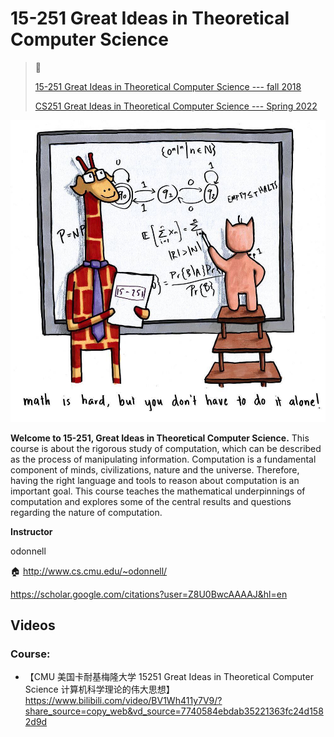 # 15-251 Great Ideas in Theoretical Computer Science



> :link: 
>
> [15-251 Great Ideas in Theoretical Computer Science --- fall 2018](http://www.cs.cmu.edu/~15251/)
>
> [CS251 Great Ideas in Theoretical Computer Science --- Spring 2022](https://www.cs251.com/index.html)



![img](../../../../../../Assets/Pics/giraffe-251.jpg)



**Welcome to 15-251, Great Ideas in Theoretical Computer Science.** This course is about the rigorous study of computation, which can be described as the process of manipulating information. Computation is a fundamental component of minds, civilizations, nature and the universe. Therefore, having the right language and tools to reason about computation is an important goal. This course teaches the mathematical underpinnings of computation and explores some of the central results and questions regarding the nature of computation.



**Instructor**

odonnell 

:house: http://www.cs.cmu.edu/~odonnell/

 https://scholar.google.com/citations?user=Z8U0BwcAAAAJ&hl=en



## Videos

### Course:

- 【CMU 美国卡耐基梅隆大学 15251 Great Ideas in Theoretical Computer Science 计算机科学理论的伟大思想】 https://www.bilibili.com/video/BV1Wh411y7V9/?share_source=copy_web&vd_source=7740584ebdab35221363fc24d1582d9d